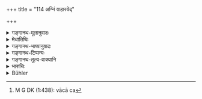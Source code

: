 +++
title = "114 अग्निं वाहारयेद्"

+++

<details><summary>गङ्गानथ-मूलानुवादः</summary>

Or, he may make him fetch fire, or make him dive under water, or make him touch the heads of his son and wife severally.—(114)
</details>

<details><summary>मेधातिथिः</summary>

**अग्निम् आहारयेद् एनं** हस्तेनाश्वत्थपर्णव्यवहितेन तयोः प्रदेशान्तरं सप्तपदसंहितम् इत्यादि**स्मृत्यन्तरान्** निपुणतो ऽन्वेष्यम् । पारंपर्यप्रसिद्धेश् चैतद् एवोच्यते । **अप्सु** जले **निमज्जयेत्** प्राड्विवाक इत्यर्थः । **पुत्रदारशिरांसि स्पर्शयेत्** । पुत्रस्य दारस्य शिरः स्पर्शयन् हस्तेन, शपथादिकाराद् वाचापि,[^१०७] शपथस्यैवंरूपत्वाद् इत्य् उक्तम् । **पृथग्** एकैकस्य ॥ ८.११४ ॥


[^१०७]:
     M G DK (1:438): vācā ca
</details>

<details><summary>गङ्गानथ-भाष्यानुवादः</summary>

‘*He shall make him fetch water*’—with the hand, with only the leaf of the fig tree intervening. As for the other details, regarding the man going seven steps and so forth,—all this may be found in other *Smṛtis* (*e.g*., Yājñavalkya, *Vyavahāra*, 103, and Nārada 2.296). The matter being well known by tradition, our author has simply stated the ‘fetching of fire.’

‘*He*,’ *i.e*., the Judge—‘shall make him dive under water.’

‘*He shall make him touch the heads of his son and wife, secerally*,’—the man shall touch the head with his hand; and as this occurs in the context dealing with ‘oaths,’ the man should be made to utter the swearing words also.

‘*Severally*’—separately, one by one.—(114)
</details>

<details><summary>गङ्गानथ-टिप्पन्यः</summary>

This verse is quoted in *Aparārka* (p. 694);—the second half in
*Smṛtitattva* (II, p. 611);—and in *Vīramitrodaya* (Vyavahāra, 71b and
88b), which says that the touching of the head is to be done with the
right hand.
</details>

<details><summary>गङ्गानथ-तुल्य-वाक्यानि</summary>

**(verses 8.114-116)  
**

*Yājñavalkya* (2.96-113).—‘The Balance for women, children, aged
persons, the lame, the Brāhmaṇa and the invalid; Fire or Water or seven
*Yavas* or seven Poisons for the Śūdra. Neither the Plough-share nor the
Poison nor the Balance shall he used in suits whose value is less than a
thousand *paṇas*; hut in connection with the business of the King, or
when one is accused of heinous crimes, the pure men shall always use
these. (Then follows the detailed procedure of the ordeals.)’

*Viṣṇu* (Chapters 10 to 14).—\[Rules regarding ordeal by Balance in
Chap. 10, regarding that by fire in Chap. 11: ‘That man whose hands are
burnt ever so little should be deemed guilty; but if he remains wholly
unburnt, he is freed from the charge regarding that by Water, in Chap.
12: ‘The defendant should enter water;...... if he is not seen above the
water during the time that a man brings back a discharged arrow, he is
proclaimed innocent; hut in the contrary case, he is declared guilty,
even though only one limb of his may have become visible;’—regarding
that by Poison in Chap. 13:—and regarding that by Sacred Libation, in
Chap. 14.\]

*Nārada* (1.251-253).—‘Holy Manu has ordained that five kinds of ordeals
should be administered to those involved in a doubtful case, specially
if the matter under dispute is of a recondite nature. The Balance, Fire,
Water, Poison and fifthly, Consecrated Water are the ordeals ordained
for the purgation of high-minded persons. Those ordeals have been
ordained by Nārada, for the purpose of proving the innocence of
criminals who are defendants in a law-suit, and in order that right may
be discerned from wrong.’ \[Then follow detailed instructions regarding
the ordeals, up to verse 348.\]—‘If the members of the court should
declare him unhurt, he shall he honourably released as innocent; if he
is burnt, he shall receive due punishment’ (363).—‘If the man returning
with the discharged arrow does not see the defendant rising in water,
the defendant should he acquitted; otherwise he is guilty; even though
only one limb of his may have become visible’ (311-312).

*Bṛhaspati* (10.4-2).—‘The Balance, Fire, Water, Poison, and fifthly,
Sacred Libation, *sixthly* grains of rice, *seventhly*, a hot piece of
gold, are declared to he *ordeals*;—the Plough-share is mentioned as the
eighth; the ordeal by Dharmas the ninth. Truth, a vehicle, weapons,
cows, grains, gold, venerable gods and Brāhmaṇas, the heads of sons and
wives,—by these have oaths to be taken. When a dispute between two
litigants has arisen regarding a debt or some other matter, that ordeal
is to be administered which is in keeping with the amount of the sum in
dispute and with the character and strength of the person to he
examined. The ordeal by Poison should he administered where property
worth a thousand has been stolen; that by Fire when it is a quarter less
than that; when the charge concerns four hundred, the Hot Piece of Gold
should be administered; when three hundred, Grains of Rice should be
used; and the Sacred Libation, when it is half of that; when a hundred
has been stolen, or falsely denied, purgation by Dharma should be
administered; thieves of cows should be subjected, by preference, to
ordeal by the Plough-share.’

*Śukranīti* (4.5.493 *et seq*.).—‘When the plaintiff is not prepared to
accept the result of the ordeal as final, the ordeal shall not be
administered: an ordeal is to be administered to the Accused only; never
shall the judge ask the accuser to go through the ordeal; but if he so
wills it, he may be put through it. In the case of those who have been
suspected by the King, ordeal may be prescribed. In cases of adultery
and incestuous intercourse, and of heinous offences, ordeal shall be
administered; there is no other proof. In the case of those against whom
there is a presumptive charge of theft, the ordeal of lifting a small
piece of metal out of boiling oil is ordained. In the case of indictment
for murder, even though human evidence be available, if the accuser
volunteers to have recourse to ordeal, the human evidence may be
ignored. Where the witness that is produced is suspected of dishonesty,
the King shall, before admitting his evidence, test him by means of an
ordeal.’

*Viṣṇu* (8.40).—‘Whenever a perjured witness has given false evidence in
a suit, the King must reverse the judgment; and whatever has been done
should be regarded as undone.’

*Nārada* (2.40).—‘When a man has lost his cause through the dishonesty
of witnesses or judges, the cause may be tried anew.’
</details>

<details><summary>भारुचिः</summary>

शूद्रस्य वृत्तापेक्षयाग्न्यादयो ऽपि कल्प्येरन् । शपथैर् एवम् । तत्राग्निहरणे सप्तपदाश्वत्थपत्रैर् इयद्भिर् व्यवधानम् इति [स्मृत्यन्तरो]पेक्षयैतत् स्यात्; इहावचनं च गुणविधेः, स्मृतिपारम्पर्याविच्छेदात् । तथाप्सु निमज्जने कालः ॥ ८.११५ ॥
</details>

<details><summary>Bühler</summary>

114	Or the (judge) may cause the (party) to carry fire or to dive under water, or severally to touch the heads of his wives and children.
</details>
